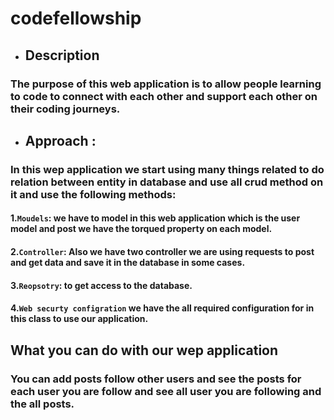 # codefellowship
* ## Description 
### The purpose  of this web application is  to  allow people learning to code to connect with each other and support each other on their coding journeys.
* ## Approach :
### In this wep application we start using many things related to do relation between entity in database and use all crud method on it and use the following methods:
#### 1.`Moudels`: we have to model in this web application which is the user model and post we have the torqued property on each model.
#### 2.`Controller`: Also we have two controller we  are using requests to post and get data and save it in the database in some cases.
#### 3.`Reopsotry`: to get access to the database.
#### 4.`Web securty configration` we have the all required configuration  for in this class to use our application.

## What you can do with our wep application
### You can add posts follow other users and see the posts for each user you are follow and see  all user you are following and the all posts.
